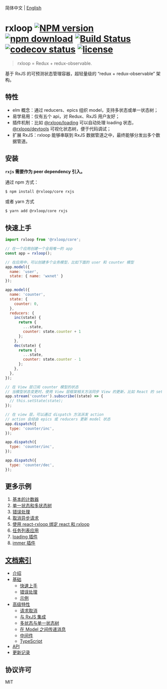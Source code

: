 简体中文 | [English](README-en_US.md)
# rxloop [![NPM version][npm-image]][npm-url] [![npm download][download-image]][download-url] [![Build Status][build-status-image]][build-status-url] [![codecov status][codecov-image]][codecov-url] [![license][license-image]][license-url]

[npm-image]: https://img.shields.io/npm/v/@rxloop/core.svg?style=shield
[npm-url]: https://npmjs.org/package/@rxloop/core
[download-image]: https://img.shields.io/npm/dm/@rxloop/core.svg?style=shield
[download-url]: https://npmjs.org/package/@rxloop/core
[build-status-image]: https://circleci.com/gh/TalkingData/rxloop/tree/master.png?style=shield
[build-status-url]: https://circleci.com/gh/TalkingData/rxloop
[codecov-image]: https://img.shields.io/codecov/c/github/TalkingData/rxloop/master.svg?style=shield
[codecov-url]: https://codecov.io/github/TalkingData/rxloop?branch=master
[license-image]: https://img.shields.io/npm/l/@rxloop/core.svg
[license-url]: https://github.com/TalkingData/rxloop/blob/master/LICENSE


> rxloop = Redux + redux-observable.

基于 RxJS 的可预测状态管理容器，超轻量级的 “redux + redux-observable” 架构。

## 特性
* elm 概念：通过 reducers、epics 组织 model，支持多状态或单一状态树；
* 易学易用：仅有五个 api，对 Redux、RxJS 用户友好；
* 插件机制：比如 [@rxloop/loading](https://github.com/TalkingData/rxloop-loading) 可以自动处理 loading 状态，[@rxloop/devtools](https://github.com/TalkingData/rxloop-devtools) 可视化状态树，便于代码调试；
* 扩展 RxJS：rxloop 能够串联到 RxJS 数据管道之中，最终能够分发出多个数据管道。

## 安装
**`rxjs` 需要作为 peer dependency 引入。**

通过 npm 方式：
```bash
$ npm install @rxloop/core rxjs
```

或者 yarn 方式
```bash
$ yarn add @rxloop/core rxjs
```

## 快速上手
```javascript
import rxloop from '@rxloop/core';

// 在一个应用创建一个全局唯一的 app
const app = rxloop();

// 在应用中，可以创建多个业务模型，比如下面的 user 和 counter 模型
app.model({
  name: 'user',
  state: { name: 'wxnet' }
});

app.model({
  name: 'counter',
  state: {
    counter: 0,
  },
  reducers: {
    inc(state) {
      return {
        ...state,
        counter: state.counter + 1
      };
    },
    dec(state) {
      return {
        ...state,
        counter: state.counter - 1
      };
    },
  },
});

// 在 View 层订阅 counter 模型的状态
// 当模型状态变更时，使用 View 层框架相关方法同步 View 的更新，比如 React 的 setState 方法
app.stream('counter').subscribe((state) => {
  // this.setState(state);
});

// 在 view 层，可以通过 dispatch 方法派发 action
// action 会经由 epics 或 reducers 更新 model 状态
app.dispatch({
  type: 'counter/inc',
});

app.dispatch({
  type: 'counter/inc',
});

app.dispatch({
  type: 'counter/dec',
});
```

## 更多示例

1. [基本的计数器](https://codesandbox.io/s/mz6yyw17vy)
2. [单一状态和多状态树](https://codesandbox.io/s/348w57x936)
3. [错误处理](https://codesandbox.io/s/0qmn89noj0)
4. [取消异步请求](https://codesandbox.io/s/3vy8ox7zx5)
5. [使用 react-rxloop 绑定 react 和 rxloop](https://codesandbox.io/s/y3www03181)
6. [任务列表应用](https://codesandbox.io/s/ypwo37zmo1)
7. [loading 插件](https://codesandbox.io/s/8l1mnx18v2)
8. [immer 插件](https://codesandbox.io/s/343wrnq6pp)


## [文档索引](https://github.com/TalkingData/rxloop/blob/master/docs/sidebar.md)

- [介绍](https://github.com/TalkingData/rxloop/blob/master/docs/index.md)
- [基础](https://github.com/TalkingData/rxloop/blob/master/docs/basics/index.md)
  - [快速上手](https://github.com/TalkingData/rxloop/blob/master/docs/basics/getting-started.md)
  - [错误处理](https://github.com/TalkingData/rxloop/blob/master/docs/basics/error-handler.md)
  - [示例](https://github.com/TalkingData/rxloop/blob/master/docs/basics/examples.md)
- [高级特性](https://github.com/TalkingData/rxloop/blob/master/docs/advanced/index.md)
  - [请求取消](https://github.com/TalkingData/rxloop/blob/master/docs/advanced/cancellation.md)
  - [与 RxJS 集成](https://github.com/TalkingData/rxloop/blob/master/docs/advanced/integration-with-rxjs.md)
  - [多状态与单一状态树](https://github.com/TalkingData/rxloop/blob/master/docs/advanced/multi-state-and-single-state.md)
  - [在 Model 之间传递消息](https://github.com/TalkingData/rxloop/blob/master/docs/advanced/cross-model-dispatch-action.md)
  - [中间件](https://github.com/TalkingData/rxloop/blob/master/docs/advanced/middleware.md)
  - [TypeScript](https://github.com/TalkingData/rxloop/blob/master/docs/advanced/typescript.md)
- [API](https://github.com/TalkingData/rxloop/blob/master/docs/api.md)
- [更新记录](https://github.com/TalkingData/rxloop/blob/master/CHANGELOG.md)

## 协议许可
MIT
